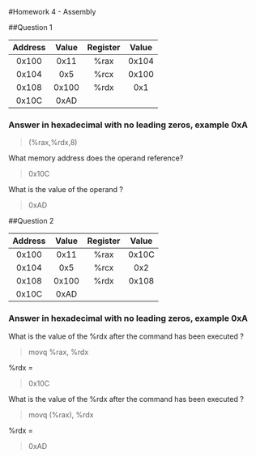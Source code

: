 #Homework 4 - Assembly

##Question 1

| Address  | Value   | Register  | Value |
| :------: |:-------:| :--------:| :----:|
| 0x100    | 0x11    | %rax      | 0x104 |
| 0x104    | 0x5     | %rcx      | 0x100 |
| 0x108    | 0x100   | %rdx      | 0x1   |
| 0x10C    | 0xAD    |           |		 |

### Answer in hexadecimal with no leading zeros, example **0xA**

>(%rax,%rdx,8)

What memory address does the operand reference? 

> 0x10C

What is the value of the operand ?

> 0xAD

##Question 2

| Address  | Value   | Register  | Value |
| :------: |:-------:| :--------:| :----:|
| 0x100    | 0x11    | %rax      | 0x10C |
| 0x104    | 0x5     | %rcx      | 0x2   |
| 0x108    | 0x100   | %rdx      | 0x108 |
| 0x10C    | 0xAD    |           |		 |

### Answer in hexadecimal with no leading zeros, example **0xA**

What is the value of the %rdx after the command has been executed ?

> movq %rax, %rdx

%rdx = 
> 0x10C

What is the value of the %rdx after the command has been executed ?

> movq (%rax), %rdx

%rdx = 
> 0xAD